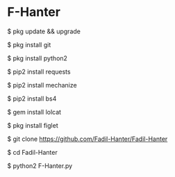 # F-Hanter
$ pkg update && upgrade

$ pkg install git

$ pkg install python2

$ pip2 install requests

$ pip2 install mechanize

$ pip2 install bs4

$ gem install lolcat

$ pkg install figlet

$ git clone https://github.com/Fadil-Hanter/Fadil-Hanter

$ cd Fadil-Hanter

$ python2 F-Hanter.py
